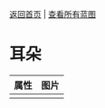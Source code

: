 [返回首页](index.md)   |  [查看所有蓝图](blueprint.md)
# 耳朵  
>   
  
  属性  |   图片   
 ----  |  ----:   
   |  ![]()   
  
